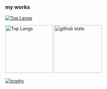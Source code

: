 ### my works

  [![Top Langs](https://github-readme-stats.vercel.app/api/top-langs/?username=okaka8080&hide=javascript,html)](https://github.com/anuraghazra/github-readme-stats)
<p align="left"> 
  <img alt="Top Langs" height="150px" src="https://github-readme-stats.vercel.app/api/top-langs/?username=okaka8080&layout=compact&count_private=true&show_icons=true&theme=onedark" />
  
  <img alt="github stats" height="150px" src="https://github-readme-stats.vercel.app/api?username=okaka8080&count_private=true&show_icons=true&show_icons=true&theme=onedark" />
</p>

[![trophy](https://github-profile-trophy.vercel.app/?username=okaka8080&theme=onedark&column=7
)](https://github.com/ryo-ma/github-profile-trophy)

<!--
**okaka8080/okaka8080** is a ✨ _special_ ✨ repository because its `README.md` (this file) appears on your GitHub profile.

Here are some ideas to get you started:

- 🔭 I’m currently working on ...
- 🌱 I’m currently learning ...
- 👯 I’m looking to collaborate on ...
- 🤔 I’m looking for help with ...
- 💬 Ask me about ...
- 📫 How to reach me: ...
- 😄 Pronouns: ...
- ⚡ Fun fact: ...
-->
